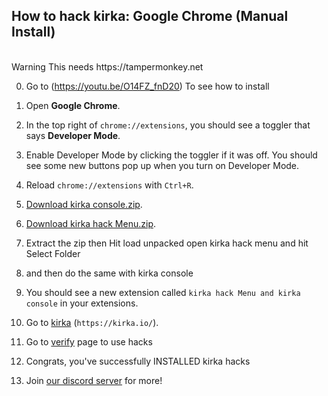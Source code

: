 ## How to hack kirka: Google Chrome (Manual Install)

<br>
Warning This needs https://tampermonkey.net

0. Go to (https://youtu.be/O14FZ_fnD20) To see how to install

1. Open **Google Chrome**.
3. In the top right of `chrome://extensions`, you should see a toggler that says **Developer Mode**.
4. Enable Developer Mode by clicking the toggler if it was off. You should see some new buttons pop up when you turn on Developer Mode.
5. Reload ``chrome://extensions`` with `Ctrl+R`.
6. [Download kirka console.zip](https://github.com/hackpdas/kirka-ex/raw/main/kirka%20console.zip).
7. [Download kirka hack Menu.zip](https://github.com/hackpdas/kirka-ex/raw/main/kirka%20hack%20Menu.zip).
8. Extract the zip then Hit load unpacked open kirka hack menu and hit Select Folder
9. and then do the same with kirka console
10. You should see a new extension called `kirka hack Menu and kirka console` in your extensions.
11. Go to [kirka](https://kirka.io/) (``https://kirka.io/``).
12. Go to [verify](https://kirka-hacks.glitch.me/hacks.html) page to use hacks
12. Congrats, you've successfully INSTALLED kirka hacks
13. Join [our discord server](https://discord.gg/Nn2AA63cyC) for more!
